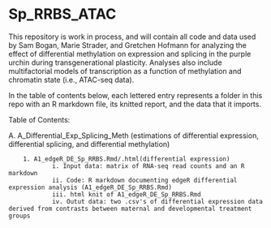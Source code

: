 # Sp_RRBS_ATAC
This repository is work in process, and will contain all code and data used by Sam Bogan, Marie Strader, and Gretchen Hofmann for analyzing the effect of differential methylation on expression and splicing in the purple urchin during transgenerational plasticity. Analyses also include multifactorial models of transcription as a function of methylation and chromatin state (i.e., ATAC-seq data).

In the table of contents below, each lettered entry represents a folder in this repo with an R markdown file, its knitted report, and the data that it imports.

Table of Contents:

A. A_Differential_Exp_Splicing_Meth (estimations of differential expression, differential splicing, and differential methylation)
        
        1. A1_edgeR_DE_Sp_RRBS.Rmd/.html(differential expression)
                i. Input data: matrix of RNA-seq read counts and an R markdown
                ii. Code: R markdown documenting edgeR differential expression analysis (A1_edgeR_DE_Sp_RRBS.Rmd)
                iii. html knit of A1_edgeR_DE_Sp_RRBS.Rmd
                iv. Outut data: two .csv's of differential expression data derived from contrasts between maternal and developmental treatment groups
